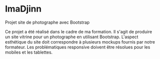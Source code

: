 # ImaDjinn
Projet site de photographe avec Bootstrap

Ce projet a été réalisé dans le cadre de ma formation.
Il s'agit de produire un site vitrine pour un photographe en utilisant Bootstrap.
L'aspect esthétique du site doit correspondre à plusieurs mockups fournis par notre formateur.
Les problématiques responsive doivent être résolues pour les mobiles et les tablettes.
